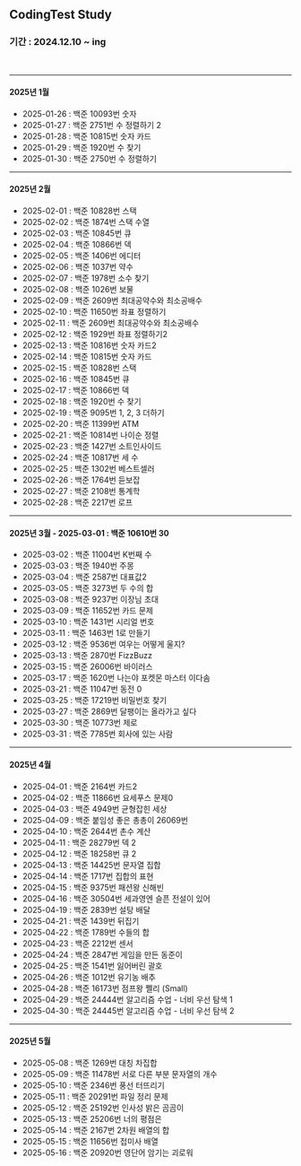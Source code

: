 ## CodingTest Study
### 기간 : 2024.12.10 ~ ing

<br>

---

#### 2025년 1월
- 2025-01-26 : 백준 10093번 숫자
- 2025-01-27 : 백준 2751번 수 정렬하기 2
- 2025-01-28 : 백준 10815번 숫자 카드 
- 2025-01-29 : 백준 1920번 수 찾기
- 2025-01-30 : 백준 2750번 수 정렬하기

---

#### 2025년 2월
- 2025-02-01 : 백준 10828번 스택
- 2025-02-02 : 백준 1874번 스택 수열
- 2025-02-03 : 백준 10845번 큐
- 2025-02-04 : 백준 10866번 덱
- 2025-02-05 : 백준 1406번 에디터
- 2025-02-06 : 백준 1037번 약수
- 2025-02-07 : 백준 1978번 소수 찾기
- 2025-02-08 : 백준 1026번 보물
- 2025-02-09 : 백준 2609번 최대공약수와 최소공배수
- 2025-02-10 : 백준 11650번 좌표 정렬하기
- 2025-02-11 : 백준 2609번 최대공약수와 최소공배수
- 2025-02-12 : 백준 1929번 좌표 정렬하기2
- 2025-02-13 : 백준 10816번 숫자 카드2
- 2025-02-14 : 백준 10815번 숫자 카드
- 2025-02-15 : 백준 10828번 스택
- 2025-02-16 : 백준 10845번 큐
- 2025-02-17 : 백준 10866번 덱
- 2025-02-18 : 백준 1920번 수 찾기
- 2025-02-19 : 백준 9095번 1, 2, 3 더하기
- 2025-02-20 : 백준 11399번 ATM
- 2025-02-21 : 백준 10814번 나이순 정렬
- 2025-02-23 : 백준 1427번 소트인사이드
- 2025-02-24 : 백준 10817번 세 수
- 2025-02-25 : 백준 1302번 베스트셀러
- 2025-02-26 : 백준 1764번 듣보잡
- 2025-02-27 : 백준 2108번 통계학
- 2025-02-28 : 백준 2217번 로프

---

#### 2025년 3월 - 2025-03-01 : 백준 10610번 30
- 2025-03-02 : 백준 11004번 K번째 수
- 2025-03-03 : 백준 1940번 주몽
- 2025-03-04 : 백준 2587번 대표값2
- 2025-03-05 : 백준 3273번 두 수의 합
- 2025-03-08 : 백준 9237번 이장님 초대
- 2025-03-09 : 백준 11652번 카드 문제
- 2025-03-10 : 백준 1431번 시리얼 번호
- 2025-03-11 : 백준 1463번 1로 만들기
- 2025-03-12 : 백준 9536번 여우는 어떻게 울지?
- 2025-03-13 : 백준 2870번 FizzBuzz
- 2025-03-15 : 백준 26006번 바이러스
- 2025-03-17 : 백준 1620번 나는야 포켓몬 마스터 이다솜
- 2025-03-21 : 백준 11047번 동전 0
- 2025-03-25 : 백준 17219번 비밀번호 찾기
- 2025-03-27 : 백준 2869번 달팽이는 올라가고 싶다
- 2025-03-30 : 백준 10773번 제로
- 2025-03-31 : 백준 7785번 회사에 있는 사람

---


#### 2025년 4월 
- 2025-04-01 : 백준 2164번 카드2
- 2025-04-02 : 백준 11866번 요세푸스 문제0
- 2025-04-03 : 백준 4949번 균형잡힌 세상
- 2025-04-09 : 백준 붙임성 좋은 총총이 26069번
- 2025-04-10 : 백준 2644번 촌수 계산
- 2025-04-11 : 백준 28279번 덱 2
- 2025-04-12 : 백준 18258번 큐 2
- 2025-04-13 : 백준 14425번 문자열 집합
- 2025-04-14 : 백준 1717번 집합의 표현
- 2025-04-15 : 백준 9375번 패션왕 신해빈
- 2025-04-16 : 백준 30504번 세과영엔 슬픈 전설이 있어
- 2025-04-19 : 백준 2839번 설탕 배달
- 2025-04-21 : 백준 1439번 뒤집기
- 2025-04-22 : 백준 1789번 수들의 합
- 2025-04-23 : 백준 2212번 센서
- 2025-04-24 : 백준 2847번 게임을 만든 동준이
- 2025-04-25 : 백준 1541번 잃어버린 괄호
- 2025-04-26 : 백준 1012번 유기농 배추 
- 2025-04-28 : 백준 16173번 점프왕 쩰리 (Small)
- 2025-04-29 : 백준 24444번 알고리즘 수업 - 너비 우선 탐색 1
- 2025-04-30 : 백준 24445번 알고리즘 수업 - 너비 우선 탐색 2



---

#### 2025년 5월
- 2025-05-08 : 백준 1269번 대칭 차집합 
- 2025-05-09 : 백준 11478번 서로 다른 부분 문자열의 개수 
- 2025-05-10 : 백준 2346번 풍선 터뜨리기
- 2025-05-11 : 백준 20291번 파일 정리 문제
- 2025-05-12 : 백준 25192번 인사성 밝은 곰곰이 
- 2025-05-13 : 백준 25206번 너의 평점은
- 2025-05-14 : 백준 2167번 2차원 배열의 합
- 2025-05-15 : 백준 11656번 접미사 배열 
- 2025-05-16 : 백준 20920번 영단어 암기는 괴로워